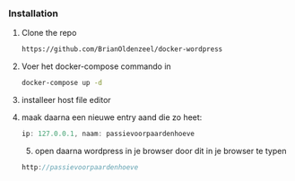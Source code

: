 <!-- GETTING STARTED -->


### Installation


1. Clone the repo
   ```sh
   https://github.com/BrianOldenzeel/docker-wordpress
   ```
2. Voer het docker-compose commando in
   ```sh
   docker-compose up -d
   ```
3. installeer host file editor

4. maak daarna een nieuwe entry aand die zo heet:
   ```js
   ip: 127.0.0.1, naam: passievoorpaardenhoeve
   ```
   
   5. open daarna wordpress in je browser door dit in je browser te typen
   ```js
   http://passievoorpaardenhoeve
   ```
